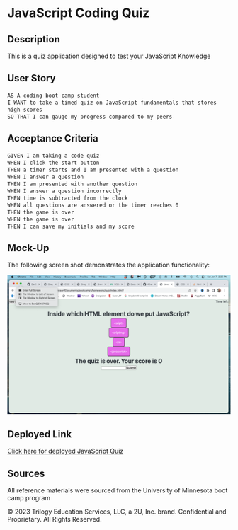 # JavaScript Coding Quiz

## Description

This is a quiz application designed to test your JavaScript Knowledge

## User Story

```
AS A coding boot camp student
I WANT to take a timed quiz on JavaScript fundamentals that stores high scores
SO THAT I can gauge my progress compared to my peers
```

## Acceptance Criteria

```
GIVEN I am taking a code quiz
WHEN I click the start button
THEN a timer starts and I am presented with a question
WHEN I answer a question
THEN I am presented with another question
WHEN I answer a question incorrectly
THEN time is subtracted from the clock
WHEN all questions are answered or the timer reaches 0
THEN the game is over
WHEN the game is over
THEN I can save my initials and my score
```

## Mock-Up

The following screen shot demonstrates the application functionality:

![A user clicks through an interactive coding quiz, then enters initials to save the high score before resetting and starting over.](./assets/quizscreen.png)

## Deployed Link

[Click here for deployed JavaScript Quiz](https://devbrent3274.github.io/quiz/)

## Sources

All reference materials were sourced from the University of Minnesota boot camp program

© 2023 Trilogy Education Services, LLC, a 2U, Inc. brand. Confidential and Proprietary. All Rights Reserved.
